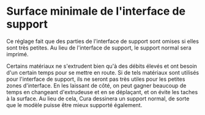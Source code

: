 Surface minimale de l'interface de support
===

Ce réglage fait que des parties de l'interface de support sont omises si elles sont très petites. Au lieu de l'interface de support, le support normal sera imprimé.

Certains matériaux ne s'extrudent bien qu'à des débits élevés et ont besoin d'un certain temps pour se mettre en route. Si de tels matériaux sont utilisés pour l'interface de support, ils ne seront pas très utiles pour les petites zones d'interface. En les laissant de côté, on peut gagner beaucoup de temps en changeant d'extrudeuse et en se déplaçant, et on évite les taches à la surface. Au lieu de cela, Cura dessinera un support normal, de sorte que le modèle puisse être mieux supporté également.
